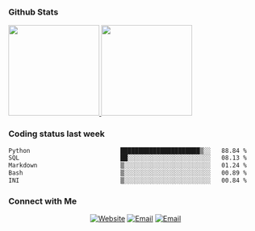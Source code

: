 
### Github Stats

<a href="https://github.com/lileixuan">
  <img height="180em" src="https://github-readme-stats.vercel.app/api?username=lileixuan&theme=buefy&show_icons=true" />
  <img height="180em" src="https://github-readme-stats.vercel.app/api/top-langs/?username=lileixuan&theme=buefy&layout=compact" />
</a>

### Coding status last week 

<!--START_SECTION:waka-->

```txt
Python                         ██████████████████████▒░░   88.84 %
SQL                            ██░░░░░░░░░░░░░░░░░░░░░░░   08.13 %
Markdown                       ▒░░░░░░░░░░░░░░░░░░░░░░░░   01.24 %
Bash                           ▒░░░░░░░░░░░░░░░░░░░░░░░░   00.89 %
INI                            ▒░░░░░░░░░░░░░░░░░░░░░░░░   00.84 %
```

<!--END_SECTION:waka-->

### Connect with Me 

<p align="center">
<a href="https://www.koomu.cn/"><img alt="Website" src="https://img.shields.io/badge/Website-www.koomu.cn-blue?style=flat-square&logo=google-chrome"></a>
<a href="mailto:lileixuan@gmail.com"><img alt="Email" src="https://img.shields.io/badge/Email-lileixuan@gmail.com-blue?style=flat-square&logo=gmail"></a>
<a href="https://www.koomu.cn/rss/"><img alt="Email" src="https://img.shields.io/badge/RSS-www.koomu.cn%2Frss%2F-blue?style=flat-square&logo=rss"></a>


</p>
